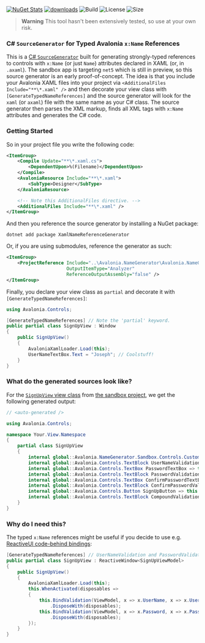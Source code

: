 [![NuGet Stats](https://img.shields.io/nuget/v/XamlNameReferenceGenerator.svg)](https://www.nuget.org/packages/XamlNameReferenceGenerator) [![downloads](https://img.shields.io/nuget/dt/XamlNameReferenceGenerator)](https://www.nuget.org/packages/XamlNameReferenceGenerator) ![Build](https://github.com/avaloniaui/Avalonia.NameGenerator/workflows/Build/badge.svg) ![License](https://img.shields.io/github/license/avaloniaui/Avalonia.NameGenerator.svg) ![Size](https://img.shields.io/github/repo-size/avaloniaui/Avalonia.NameGenerator.svg)

> **Warning** This tool hasn't been extensively tested, so use at your own risk.

### C# `SourceGenerator` for Typed Avalonia `x:Name` References 

This is a [C# `SourceGenerator`](https://devblogs.microsoft.com/dotnet/introducing-c-source-generators/) built for generating strongly-typed references to controls with `x:Name` (or just `Name`) attributes declared in XAML (or, in `.axaml`). The sandbox app is targeting `net5` which is still in preview, so this source generator is an early proof-of-concept. The idea is that you include your Avalonia XAML files into your project via `<AdditionalFiles Include="**\*.xaml" />` and then decorate your view class with `[GenerateTypedNameReferences]` and the source generator will look for the `xaml` (or `axaml`) file with the same name as your C# class. The source generator then parses the XML markup, finds all XML tags with `x:Name` attributes and generates the C# code.

### Getting Started

So in your project file you write the following code:

```xml
<ItemGroup>
    <Compile Update="**\*.xaml.cs">
        <DependentUpon>%(Filename)</DependentUpon>
    </Compile>
    <AvaloniaResource Include="**\*.xaml">
        <SubType>Designer</SubType>
    </AvaloniaResource>

    <!-- Note this AdditionalFiles directive. -->
    <AdditionalFiles Include="**\*.xaml" />
</ItemGroup>
```

And then you reference the source generator by installing a NuGet package:

```
dotnet add package XamlNameReferenceGenerator
```

Or, if you are using submodules, reference the generator as such:

```xml
<ItemGroup>
    <ProjectReference Include="..\Avalonia.NameGenerator\Avalonia.NameGenerator.csproj"
                      OutputItemType="Analyzer"
                      ReferenceOutputAssembly="false" />
</ItemGroup>
```

Finally, you declare your view class as `partial` and decorate it with `[GenerateTypedNameReferences]`:

```cs
using Avalonia.Controls;

[GenerateTypedNameReferences] // Note the 'partial' keyword.
public partial class SignUpView : Window
{
    public SignUpView()
    {
        AvaloniaXamlLoader.Load(this);
        UserNameTextBox.Text = "Joseph"; // Coolstuff!
    }
}
```

### What do the generated sources look like?

For the [`SignUpView` view class](https://github.com/avaloniaui/Avalonia.NameGenerator/blob/main/src/Avalonia.NameGenerator.Sandbox/Views/SignUpView.xaml) from [the sandbox project](https://github.com/avaloniaui/Avalonia.NameGenerator/tree/main/Avalonia.NameGenerator.Sandbox), we get the following generated output:

```cs
// <auto-generated />

using Avalonia.Controls;

namespace Your.View.Namespace
{
    partial class SignUpView
    {
        internal global::Avalonia.NameGenerator.Sandbox.Controls.CustomTextBox UserNameTextBox => this.FindControl<global::Avalonia.NameGenerator.Sandbox.Controls.CustomTextBox>("UserNameTextBox");
        internal global::Avalonia.Controls.TextBlock UserNameValidation => this.FindControl<global::Avalonia.Controls.TextBlock>("UserNameValidation");
        internal global::Avalonia.Controls.TextBox PasswordTextBox => this.FindControl<global::Avalonia.Controls.TextBox>("PasswordTextBox");
        internal global::Avalonia.Controls.TextBlock PasswordValidation => this.FindControl<global::Avalonia.Controls.TextBlock>("PasswordValidation");
        internal global::Avalonia.Controls.TextBox ConfirmPasswordTextBox => this.FindControl<global::Avalonia.Controls.TextBox>("ConfirmPasswordTextBox");
        internal global::Avalonia.Controls.TextBlock ConfirmPasswordValidation => this.FindControl<global::Avalonia.Controls.TextBlock>("ConfirmPasswordValidation");
        internal global::Avalonia.Controls.Button SignUpButton => this.FindControl<global::Avalonia.Controls.Button>("SignUpButton");
        internal global::Avalonia.Controls.TextBlock CompoundValidation => this.FindControl<global::Avalonia.Controls.TextBlock>("CompoundValidation");
    }
}
```

### Why do I need this?

The typed `x:Name` references might be useful if you decide to use e.g. [ReactiveUI code-behind bindings](https://www.reactiveui.net/docs/handbook/data-binding/):

```cs
[GenerateTypedNameReferences] // UserNameValidation and PasswordValidation are auto generated.
public partial class SignUpView : ReactiveWindow<SignUpViewModel>
{
    public SignUpView()
    {
        AvaloniaXamlLoader.Load(this);
        this.WhenActivated(disposables =>
        {
            this.BindValidation(ViewModel, x => x.UserName, x => x.UserNameValidation.Text)
                .DisposeWith(disposables);
            this.BindValidation(ViewModel, x => x.Password, x => x.PasswordValidation.Text)
                .DisposeWith(disposables);
        });
    }
}
```

